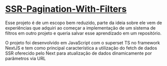 # [SSR-Pagination-With-Filters](https://products-with-filters.vercel.app/)

Esse projeto é de um escopo bem reduzido, parte da ideia sobre ele vem de experiências que adquiri ao começar a implementação de um sistema de filtros em outro projeto e queria salvar esse aprendizado em um repositório.

O projeto foi desenvolvido em JavaScript com o superset TS no framework NextJS e tem como principal característica a utilização do fetch de dados SSR oferecido pelo Next para atualização de dados dinamicamente por parâmetros via URL

